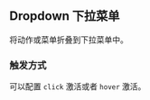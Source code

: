<div class="demo-header">
<p class="overviewicon">
  <span class="wapi-form-usercontact"/>
</p>

## Dropdown 下拉菜单

<nova-uxlink widget-name="Dropdown"></nova-uxlink>

将动作或菜单折叠到下拉菜单中。

</div>

### 触发方式

可以配置 `click` 激活或者 `hover` 激活。

<nova-demo-view link="dropdown/trigger-event.vue"></nova-demo-view>

<br />

<nova-attributes link="dropdown"></nova-attributes>
